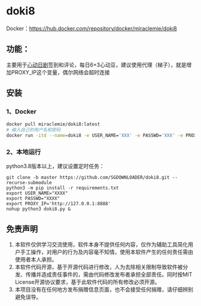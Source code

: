 # doki8

Docker：https://hub.docker.com/repository/docker/miraclemie/doki8

## **功能：**

主要用于[心动日剧](http://www.doki8.net/)签到和评论，每日6+3心动豆，建议使用代理（梯子），就是增加PROXY_IP这个变量，偶尔网络会超时连接

## 安装

### 1、Docker

```bash
docker pull miraclemie/doki8:latest
# 输入自己的用户名和密码
docker run -itd --name=doki8 -e USER_NAME='XXX' -e PASSWD='XXX' -e PROXY_IP='http://127.0.0.1:8888' miraclemie/doki8:latest
```



### 2、本地运行

python3.8版本以上，建议设置定时任务：

```
git clone -b master https://github.com/SGDOWNLOADER/doki8.git --recurse-submodule 
python3 -m pip install -r requirements.txt
export USER_NAME="XXXX"
export PASSWD="XXXX"
export PROXY_IP='http://127.0.0.1:8888'
nohup python3 doki8.py & 
```

## 免责声明

1. 本软件仅供学习交流使用，软件本身不提供任何内容，仅作为辅助工具简化用户手工操作，对用户的行为及内容毫不知情，使用本软件产生的任何责任需由使用者本人承担。
2. 本软件代码开源，基于开源代码进行修改，人为去除相关限制导致软件被分发、传播并造成责任事件的，需由代码修改发布者承担全部责任。同时按MIT License开源协议要求，基于此软件代码的所有修改必须开源。
3. 本项目没有在任何地方发布捐赠信息页面，也不会接受任何捐赠，请仔细辨别避免误导。

